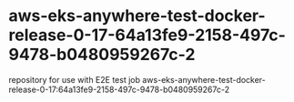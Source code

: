 # aws-eks-anywhere-test-docker-release-0-17-64a13fe9-2158-497c-9478-b0480959267c-2
repository for use with E2E test job aws-eks-anywhere-test-docker-release-0-17:64a13fe9-2158-497c-9478-b0480959267c-2
